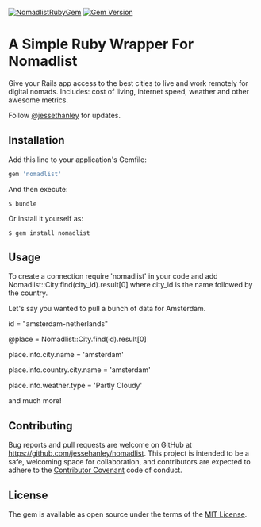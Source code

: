 
[![NomadlistRubyGem](https://join.nomadlist.com/assets/logo.png)](http://nomadlist.com)
[![Gem Version](http://img.shields.io/gem/v/bitters.svg?style=flat)](https://rubygems.org/gems/bitters)

# A Simple Ruby Wrapper For Nomadlist

Give your Rails app access to the best cities to live and work remotely for digital nomads. Includes: cost of living, internet speed, weather and other awesome metrics.

Follow [@jessethanley](https://twitter.com/jessethanley) for updates.

## Installation

Add this line to your application's Gemfile:

```ruby
gem 'nomadlist'
```

And then execute:

    $ bundle

Or install it yourself as:

    $ gem install nomadlist

## Usage

To create a connection require 'nomadlist' in your code and add Nomadlist::City.find(city_id).result[0] where city_id is the name followed by the country.

Let's say you wanted to pull a bunch of data for Amsterdam.

id = "amsterdam-netherlands"

@place = Nomadlist::City.find(id).result[0]

place.info.city.name = 'amsterdam'

place.info.country.city.name = 'amsterdam'

place.info.weather.type = 'Partly Cloudy'

and much more!


## Contributing

Bug reports and pull requests are welcome on GitHub at https://github.com/jessehanley/nomadlist. This project is intended to be a safe, welcoming space for collaboration, and contributors are expected to adhere to the [Contributor Covenant](http://contributor-covenant.org) code of conduct.


## License

The gem is available as open source under the terms of the [MIT License](http://opensource.org/licenses/MIT).
